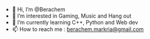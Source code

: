 - 👋 Hi, I’m @Berachem
- 👀 I’m interested in Gaming, Music and Hang out
- 🌱 I’m currently learning C++, Python and Web dev
- 📫 How to reach me : berachem.markria@gmail.com

<!---
Berachem/Berachem is a ✨ special ✨ repository because its `README.md` (this file) appears on your GitHub profile.
You can click the Preview link to take a look at your changes.
--->
